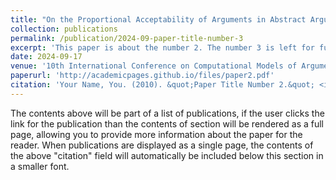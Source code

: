 ```yaml
---
title: "On the Proportional Acceptability of Arguments in Abstract Argumentation"
collection: publications
permalink: /publication/2024-09-paper-title-number-3
excerpt: 'This paper is about the number 2. The number 3 is left for future work.'
date: 2024-09-17
venue: '10th International Conference on Computational Models of Argument, COMMA 2024'
paperurl: 'http://academicpages.github.io/files/paper2.pdf'
citation: 'Your Name, You. (2010). &quot;Paper Title Number 2.&quot; <i>Journal 1</i>. 1(2).'
---
```


The contents above will be part of a list of publications, if the user clicks the link for the publication than the contents of section will be rendered as a full page, allowing you to provide more information about the paper for the reader. When publications are displayed as a single page, the contents of the above "citation" field will automatically be included below this section in a smaller font.
